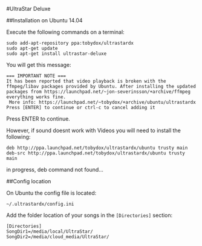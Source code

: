 #UltraStar Deluxe

##Installation on Ubuntu 14.04

Execute the following commands on a terminal:
```
sudo add-apt-repository ppa:tobydox/ultrastardx 
sudo apt-get update 
sudo apt-get install ultrastar-deluxe 
```

You will get this message:
```
=== IMPORTANT NOTE ===
It has been reported that video playback is broken with the ffmpeg/libav packages provided by Ubuntu. After installing the updated packages from https://launchpad.net/~jon-severinsson/+archive/ffmpeg everything works fine.
 More info: https://launchpad.net/~tobydox/+archive/ubuntu/ultrastardx
Press [ENTER] to continue or ctrl-c to cancel adding it
```

Press ENTER to continue.

However, if sound doesnt work with Videos you will need to install the following:
```
deb http://ppa.launchpad.net/tobydox/ultrastardx/ubuntu trusty main
deb-src http://ppa.launchpad.net/tobydox/ultrastardx/ubuntu trusty main
```

in progress, deb command not found...

##Config location

On Ubuntu the config file is located:
```
~/.ultrastardx/config.ini
```

Add the folder location of your songs in the `[Directories]` section:
```
[Directories]
SongDir1=/media/local/UltraStar/
SongDir2=/media/cloud_media/UltraStar/
```
